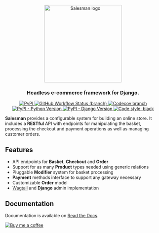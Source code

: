 <p align="center">
    <a href="https://django-salesman.readthedocs.org/">
        <img src="https://cdn.jsdelivr.net/gh/dinoperovic/django-salesman@master/docs/_static/logo.svg" width="250" alt="Salesman logo">
    </a>
</p>
<h3 align="center">Headless e-commerce framework for Django.</h3>
<p align="center">
    <a href="https://pypi.org/project/django-salesman/">
        <img alt="PyPI" src="https://img.shields.io/pypi/v/django-salesman">
    </a>
    <a href="https://github.com/dinoperovic/django-salesman/actions?query=workflow:Test">
        <img alt="GitHub Workflow Status (branch)" src="https://img.shields.io/github/workflow/status/dinoperovic/django-salesman/Test/master">
    </a>
    <a href="http://codecov.io/github/dinoperovic/django-salesman">
        <img alt="Codecov branch" src="https://img.shields.io/codecov/c/github/dinoperovic/django-salesman/master">
    </a>
    <a href="https://pypi.org/project/django-salesman/">
        <img alt="PyPI - Python Version" src="https://img.shields.io/pypi/pyversions/django-salesman">
    </a>
    <a href="https://pypi.org/project/django-salesman/">
        <img alt="PyPI - Django Version" src="https://img.shields.io/pypi/djversions/django-salesman">
    </a>
    <a href="https://github.com/psf/black">
        <img alt="Code style: black" src="https://img.shields.io/badge/code%20style-black-000000.svg">
    </a>
</p>

**Salesman** provides a configurable system for building an online store.
It includes a **RESTful** API with endpoints for manipulating the basket,
processing the checkout and payment operations as well as managing customer orders.

## Features

- API endpoints for **Basket**, **Checkout** and **Order**
- Support for as many **Product** types needed using generic relations
- Pluggable **Modifier** system for basket processing
- **Payment** methods interface to support any gateway necessary
- Customizable **Order** model
- [Wagtail](https://wagtail.io/) and **Django** admin implementation

## Documentation

Documentation is available on [Read the Docs](https://django-salesman.readthedocs.org).

<p>
    <a href="https://www.buymeacoffee.com/dinoperovic">
        <img src="https://cdn.jsdelivr.net/gh/dinoperovic/django-salesman@master/docs/_static/buymeacoffee.svg" alt="Buy me a coffee">
    </a>
</p>
